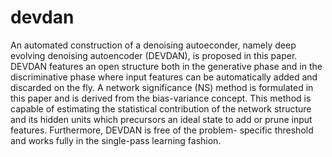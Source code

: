 # devdan
 An automated construction of a denoising autoeconder, namely deep evolving denoising autoencoder (DEVDAN), is proposed in this paper. DEVDAN features an open structure both in the generative phase and in the discriminative phase where input features can be automatically added and discarded on the fly. A network significance (NS) method is formulated in this paper and is derived from the bias-variance concept. This method is capable of estimating the statistical contribution of the network structure and its hidden units which precursors an ideal state to add or prune input features. Furthermore, DEVDAN is free of the problem- specific threshold and works fully in the single-pass learning fashion.
